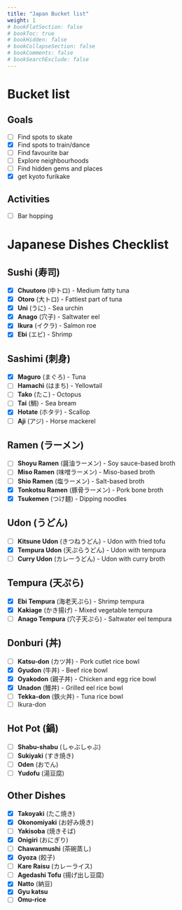 ```yaml
---
title: "Japan Bucket list"
weight: 1
# bookFlatSection: false
# bookToc: true
# bookHidden: false
# bookCollapseSection: false
# bookComments: false
# bookSearchExclude: false
---
```

# Bucket list

## Goals
- [ ] Find spots to skate
- [x] Find spots to train/dance
- [ ] Find favourite bar
- [ ] Explore neighbourhoods
- [ ] Find hidden gems and places
- [x] get kyoto furikake

## Activities
- [ ] Bar hopping

# Japanese Dishes Checklist

## Sushi (寿司)
- [x] **Chuutoro** (中トロ) - Medium fatty tuna
- [x] **Otoro** (大トロ) - Fattiest part of tuna
- [x] **Uni** (うに) - Sea urchin
- [x] **Anago** (穴子) - Saltwater eel
- [x] **Ikura** (イクラ) - Salmon roe
- [x] **Ebi** (エビ) - Shrimp
## Sashimi (刺身)
- [x] **Maguro** (まぐろ) - Tuna
- [ ] **Hamachi** (はまち) - Yellowtail
- [ ] **Tako** (たこ) - Octopus
- [ ] **Tai** (鯛) - Sea bream
- [x] **Hotate** (ホタテ) - Scallop
- [ ] **Aji** (アジ) - Horse mackerel
## Ramen (ラーメン)
- [ ] **Shoyu Ramen** (醤油ラーメン) - Soy sauce-based broth
- [ ] **Miso Ramen** (味噌ラーメン) - Miso-based broth
- [ ] **Shio Ramen** (塩ラーメン) - Salt-based broth
- [x] **Tonkotsu Ramen** (豚骨ラーメン) - Pork bone broth
- [x] **Tsukemen** (つけ麺) - Dipping noodles

## Udon (うどん)
- [ ] **Kitsune Udon** (きつねうどん) - Udon with fried tofu
- [x] **Tempura Udon** (天ぷらうどん) - Udon with tempura
- [ ] **Curry Udon** (カレーうどん) - Udon with curry broth

## Tempura (天ぷら)
- [x] **Ebi Tempura** (海老天ぷら) - Shrimp tempura
- [x] **Kakiage** (かき揚げ) - Mixed vegetable tempura
- [ ] **Anago Tempura** (穴子天ぷら) - Saltwater eel tempura

## Donburi (丼)
- [ ] **Katsu-don** (カツ丼) - Pork cutlet rice bowl
- [x] **Gyudon** (牛丼) - Beef rice bowl
- [x] **Oyakodon** (親子丼) - Chicken and egg rice bowl
- [x] **Unadon** (鰻丼) - Grilled eel rice bowl
- [ ] **Tekka-don** (鉄火丼) - Tuna rice bowl
- [ ] Ikura-don

## Hot Pot (鍋)
- [ ] **Shabu-shabu** (しゃぶしゃぶ)
- [ ] **Sukiyaki** (すき焼き)
- [ ] **Oden** (おでん)
- [ ] **Yudofu** (湯豆腐)

## Other Dishes
- [x] **Takoyaki** (たこ焼き)
- [x] **Okonomiyaki** (お好み焼き)
- [ ] **Yakisoba** (焼きそば)
- [x] **Onigiri** (おにぎり)
- [ ] **Chawanmushi** (茶碗蒸し)
- [x] **Gyoza** (餃子)
- [ ] **Kare Raisu** (カレーライス)
- [ ] **Agedashi Tofu** (揚げ出し豆腐)
- [x] **Natto** (納豆)
- [x] **Gyu katsu**
- [ ] **Omu-rice**